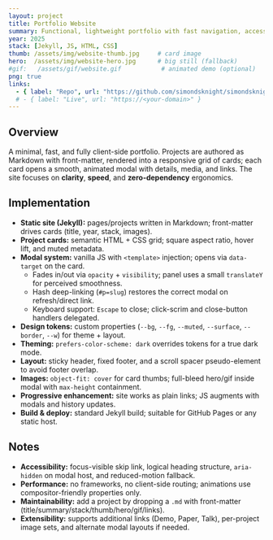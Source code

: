 ```yaml
---
layout: project
title: Portfolio Website
summary: Functional, lightweight portfolio with fast navigation, accessible modals, and clean typography—built to showcase projects better than a repo list.
year: 2025
stack: [Jekyll, JS, HTML, CSS]
thumb: /assets/img/website-thumb.jpg     # card image
hero:  /assets/img/website-hero.jpg      # big still (fallback)
#gif:   /assets/gif/website.gif           # animated demo (optional)
png: true
links:
  - { label: "Repo", url: "https://github.com/simondsknight/simondsknight.github.io" } # update if different
  # - { label: "Live", url: "https://<your-domain>" }
---
```


## Overview

A minimal, fast, and fully client-side portfolio. Projects are authored as Markdown with front-matter, rendered into a responsive grid of cards; each card opens a smooth, animated modal with details, media, and links. The site focuses on **clarity**, **speed**, and **zero-dependency** ergonomics.

## Implementation

- **Static site (Jekyll):** pages/projects written in Markdown; front-matter drives cards (title, year, stack, images).
- **Project cards:** semantic HTML + CSS grid; square aspect ratio, hover lift, and muted metadata.
- **Modal system:** vanilla JS with `<template>` injection; opens via `data-target` on the card.  
  - Fades in/out via `opacity` + `visibility`; panel uses a small `translateY` for perceived smoothness.  
  - Hash deep-linking (`#p=slug`) restores the correct modal on refresh/direct link.  
  - Keyboard support: `Escape` to close; click-scrim and close-button handlers delegated.
- **Design tokens:** custom properties (`--bg`, `--fg`, `--muted`, `--surface`, `--border`, `--w`) for theme + layout.
- **Theming:** `prefers-color-scheme: dark` overrides tokens for a true dark mode.
- **Layout:** sticky header, fixed footer, and a scroll spacer pseudo-element to avoid footer overlap.
- **Images:** `object-fit: cover` for card thumbs; full-bleed hero/gif inside modal with `max-height` containment.
- **Progressive enhancement:** site works as plain links; JS augments with modals and history updates.
- **Build & deploy:** standard Jekyll build; suitable for GitHub Pages or any static host.

## Notes

- **Accessibility:** focus-visible skip link, logical heading structure, `aria-hidden` on modal host, and reduced-motion fallback.
- **Performance:** no frameworks, no client-side routing; animations use compositor-friendly properties only.
- **Maintainability:** add a project by dropping a `.md` with front-matter (title/summary/stack/thumb/hero/gif/links).  
- **Extensibility:** supports additional links (Demo, Paper, Talk), per-project image sets, and alternate modal layouts if needed.
